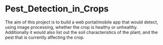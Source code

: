 # Pest_Detection_in_Crops

The aim of this project is to build a web portal/mobile app that would detect, using image processing, whether the crop is healthy or unhealthy. Additionally it would also list out the soil characteristics of the plant; and the pest that is currently affecting the crop.
